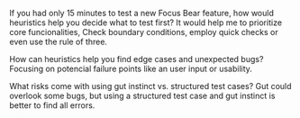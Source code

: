 If you had only 15 minutes to test a new Focus Bear feature, how would heuristics help you decide what to test first?
It would help me to prioritize core funcionalities, Check boundary conditions, employ quick checks or even use the rule of three.

How can heuristics help you find edge cases and unexpected bugs?
Focusing on potencial failure points like an user input or usability.

What risks come with using gut instinct vs. structured test cases?
Gut could overlook some bugs, but using a structured test case and gut instinct is better to find all errors.
